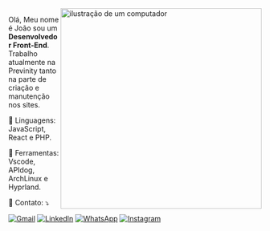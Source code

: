 <img src="https://raw.githubusercontent.com/MicaelliMedeiros/micaellimedeiros/master/image/computer-illustration.png" alt="ilustração de um computador" min-width="400px" max-width="400px" width="400px" align="right">

<p align="left"> 
  Olá, Meu nome é João sou um <strong>Desenvolvedor Front-End</strong>.<br>
  Trabalho atualmente na Previnity tanto na parte de criação e manutenção nos sites.
</p>

<p align="left">
  🦄 Linguagens: JavaScript, React e PHP.
</p>

<p align="left">
  💼 Ferramentas: Vscode, APIdog, ArchLinux e Hyprland.
</p>

<p align="left">
  💌 Contato: ⤵️
</p>

<p align="left">
  <a href="mailto:prucorp23@gmail.com" title="Gmail">
  <img src="https://img.shields.io/badge/-Gmail-FF0000?style=flat-square&labelColor=FF0000&logo=gmail&logoColor=white&link=LINK-DO-SEU-GMAIL" alt="Gmail"/></a>
  <a href="https://www.linkedin.com/in/joao-vitor-ferreira-br/" title="LinkedIn">
  <img src="https://img.shields.io/badge/-Linkedin-0e76a8?style=flat-square&logo=Linkedin&logoColor=white&link=LINK-DO-SEU-LINKEDIN" alt="LinkedIn"/></a>
  <a href="https://wa.me/19996827401?text=Ol%C3%A1%2C%20Tudo%20bem%3F%20Encontrei%20seu%20contato%20pelo%20perfil%20do%20Github." title="WhatsApp">
  <img src="https://img.shields.io/badge/-WhatsApp-25d366?style=flat-square&labelColor=25d366&logo=whatsapp&logoColor=white&link=API-DO-SEU-WHATSAPP" alt="WhatsApp"/></a>
  <a href="https://instagram.com/joaovitor.jp/" title="Instagram">
  <img src="https://img.shields.io/badge/-Instagram-DF0174?style=flat-square&labelColor=DF0174&logo=instagram&logoColor=white&link=LINK-DO-SEU-INSTAGRAM" alt="Instagram"/></a>
</p>
